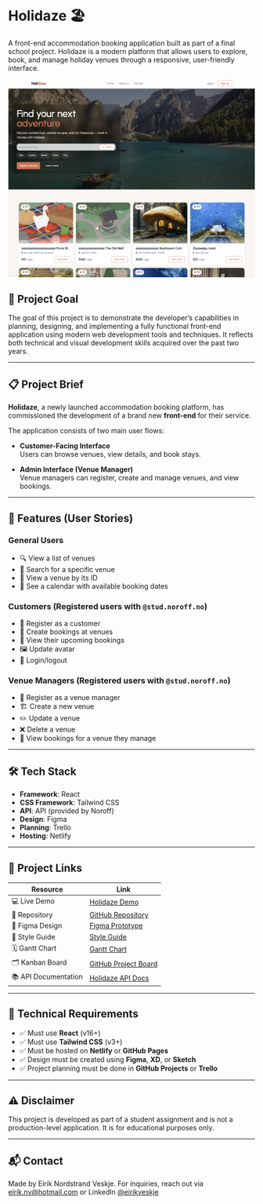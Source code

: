 # Holidaze 🏖️

A front-end accommodation booking application built as part of a final school project. Holidaze is a modern platform that allows users to explore, book, and manage holiday venues through a responsive, user-friendly interface.

![Screenshot of website](/src/assets/images/holidazeScreenshot.jpg)

## 📌 Project Goal

The goal of this project is to demonstrate the developer’s capabilities in planning, designing, and implementing a fully functional front-end application using modern web development tools and techniques. It reflects both technical and visual development skills acquired over the past two years.

---

## 📋 Project Brief

**Holidaze**, a newly launched accommodation booking platform, has commissioned the development of a brand new **front-end** for their service.

The application consists of two main user flows:

- **Customer-Facing Interface**  
  Users can browse venues, view details, and book stays.

- **Admin Interface (Venue Manager)**  
  Venue managers can register, create and manage venues, and view bookings.

---

## 🧩 Features (User Stories)

### General Users

- 🔍 View a list of venues
- 🔎 Search for a specific venue
- 🏡 View a venue by its ID
- 📅 See a calendar with available booking dates

### Customers (Registered users with `@stud.noroff.no`)

- 📝 Register as a customer
- 📆 Create bookings at venues
- 📁 View their upcoming bookings
- 🖼️ Update avatar
- 🔐 Login/logout

### Venue Managers (Registered users with `@stud.noroff.no`)

- 🏨 Register as a venue manager
- 🏗️ Create a new venue
- ✏️ Update a venue
- ❌ Delete a venue
- 📖 View bookings for a venue they manage

---

## 🛠️ Tech Stack

- **Framework**: React
- **CSS Framework**: Tailwind CSS
- **API**: API (provided by Noroff)
- **Design**: Figma
- **Planning**: Trello
- **Hosting**: Netlify

---

## 🔗 Project Links

| Resource             | Link                                                                                                             |
| -------------------- | ---------------------------------------------------------------------------------------------------------------- |
| 💻 Live Demo         | [Holidaze Demo](https://holi-daiz.netlify.app/)                                                                  |
| 📁 Repository        | [GitHub Repository](https://github.com/EVeskje/Holidaze.git)                                                     |
| 🎨 Figma Design      | [Figma Prototype](https://www.figma.com/design/klxhAp1Gw71AgjGRErBx5t/Holidaiz?node-id=0-1&t=NUSuECkebOimnRuO-1) |
| 🎯 Style Guide       | [Style Guide](https://...)                                                                                       |
| 🗓️ Gantt Chart       | [Gantt Chart](./docs/holidaze_gantt.pdf)                                                                         |
| 🗂️ Kanban Board      | [GitHub Project Board](https://...)                                                                              |
| 📚 API Documentation | [Holidaze API Docs](https://docs.noroff.dev/docs/v2)                                                             |

---

## 🚦 Technical Requirements

- ✅ Must use **React** (v16+)
- ✅ Must use **Tailwind CSS** (v3+)
- ✅ Must be hosted on **Netlify** or **GitHub Pages**
- ✅ Design must be created using **Figma**, **XD**, or **Sketch**
- ✅ Project planning must be done in **GitHub Projects** or **Trello**

---

## ⚠️ Disclaimer

This project is developed as part of a student assignment and is not a production-level application. It is for educational purposes only.

---

## 📬 Contact

Made by Eirik Nordstrand Veskje.
For inquiries, reach out via eirik.nv@hotmail.com or LinkedIn [@eirikveskje](https://www.linkedin.com/in/env-link/)
